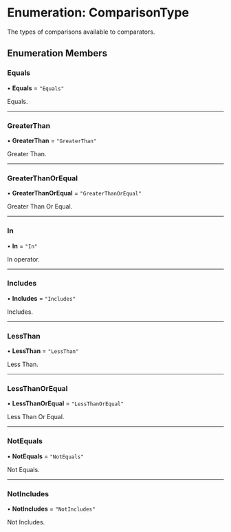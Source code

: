 # Enumeration: ComparisonType

The types of comparisons available to comparators.

## Enumeration Members

### Equals

• **Equals** = ``"Equals"``

Equals.

___

### GreaterThan

• **GreaterThan** = ``"GreaterThan"``

Greater Than.

___

### GreaterThanOrEqual

• **GreaterThanOrEqual** = ``"GreaterThanOrEqual"``

Greater Than Or Equal.

___

### In

• **In** = ``"In"``

In operator.

___

### Includes

• **Includes** = ``"Includes"``

Includes.

___

### LessThan

• **LessThan** = ``"LessThan"``

Less Than.

___

### LessThanOrEqual

• **LessThanOrEqual** = ``"LessThanOrEqual"``

Less Than Or Equal.

___

### NotEquals

• **NotEquals** = ``"NotEquals"``

Not Equals.

___

### NotIncludes

• **NotIncludes** = ``"NotIncludes"``

Not Includes.
